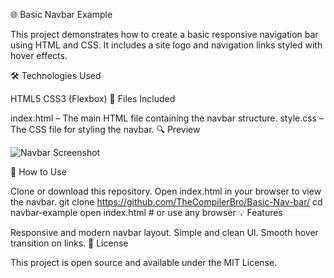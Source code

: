 
🌐 Basic Navbar Example

This project demonstrates how to create a basic responsive navigation bar using HTML and CSS. It includes a site logo and navigation links styled with hover effects.

🛠️ Technologies Used

HTML5
CSS3 (Flexbox)
📁 Files Included

index.html – The main HTML file containing the navbar structure.
style.css – The CSS file for styling the navbar.
🔍 Preview

![Navbar Screenshot](<img width="1054" height="805" alt="navbar-preview" src="https://github.com/user-attachments/assets/79c192d0-ca1f-4b22-a107-efc95330c069" />
)

🚀 How to Use

Clone or download this repository.
Open index.html in your browser to view the navbar.
git clone https://github.com/TheCompilerBro/Basic-Nav-bar/
cd navbar-example
open index.html  # or use any browser
💡 Features

Responsive and modern navbar layout.
Simple and clean UI.
Smooth hover transition on links.
📄 License

This project is open source and available under the MIT License.

